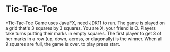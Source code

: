 # Tic-Tac-Toe
 *Tic-Tac-Toe Game uses JavaFX, need JDK11 to run.
    The game is played on a grid that's 3 squares by 3 squares.
    You are X, your friend is O. Players take turns putting their marks in empty squares.
    The first player to get 3 of her marks in a row (up, down, across, or diagonally) is the winner.
    When all 9 squares are full, the game is over.
    to play press start.
